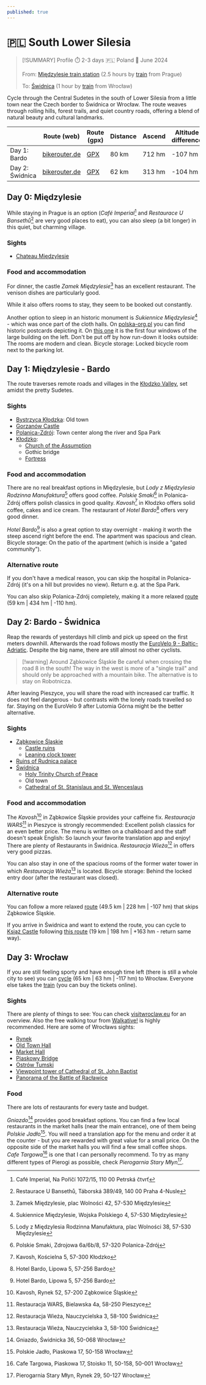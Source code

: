 ```yaml
---
published: true
---
```

# 🇵🇱 South Lower Silesia


> [!SUMMARY] Profile
> ⏱️ 2-3 days 🇵🇱 Poland 📅 June 2024
> 
> From: [Międzylesie train station](https://www.openstreetmap.org/#map=16/50.14448/16.65493) (2.5 hours by [train](https://www.cd.cz/) from Prague)
> 
> To: [Świdnica](https://www.openstreetmap.org/#map=16/50.83942/16.48672) (1 hour by [train](https://kolejedolnoslaskie.pl/) from Wrocław)

Cycle through the Central Sudetes in the south of Lower Silesia from a little town near the Czech border to Świdnica or Wrocław. The route weaves through rolling hills, forest trails, and quiet country roads, offering a blend of natural beauty and cultural landmarks.

|                 | Route (web)                                                                                                                                                                                                                                                                                                                                 | Route (gpx)                                                      | Distance | Ascend | Altitude difference |
| --------------- | ------------------------------------------------------------------------------------------------------------------------------------------------------------------------------------------------------------------------------------------------------------------------------------------------------------------------------------------- | ---------------------------------------------------------------- | -------- | ------ | ------------------- |
| Day 1: Bardo    | [bikerouter.de](https://bikerouter.de/#map=10/50.3693/16.6429/standard&lonlats=16.655906,50.143425;16.665123,50.145933;16.632442,50.183778;16.65199,50.29648;16.63296,50.351103;16.630661,50.355093;16.542087,50.374824;16.498804,50.408973;16.511853,50.405586;16.513629,50.401026;16.652382,50.438013;16.740648,50.5121&profile=trekking) | [GPX](Mittelwalde%20-_%20Wartha%20-%2079.8%20km,%20712%20hm.gpx) | 80 km    | 712 hm | -107 hm             |
| Day 2: Świdnica | [bikerouter.de](https://bikerouter.de/#map=11/50.6823/16.6491/standard&lonlats=16.740686,50.512146;16.719818,50.547786;16.807207,50.586338;16.809841,50.58894;16.810758,50.588877;16.786509,50.596996;16.782308,50.605807;16.674347,50.611792;16.581974,50.713309;16.511496,50.762731;16.486463,50.839494&profile=trekking)                 | [GPX](Wartha%20-_%20Schweidnitz%20-%2062.4%20km,%20313%20hm.gpx) | 62 km    | 313 hm | -104 hm             |
 
## Day 0: Międzylesie
While staying in Prague is an option (*Café Imperial*[^1] and *Restaurace U Bansethů*[^2] are very good places to eat), you can also sleep (a bit longer) in this quiet, but charming village.

### Sights

- [Chateau Międzylesie](https://de.wikipedia.org/wiki/Schloss_Mittelwalde)

### Food and accommodation
For dinner, the castle *Zamek Międzylesie*[^3] has an excellent restaurant. The venison dishes are particularly good.

While it also offers rooms to stay, they seem to be booked out constantly.

Another option to sleep in an historic monument is *Sukiennice Międzylesie*[^4] - which was once part of the cloth halls. On [polska-org.pl](https://polska-org.pl/515138,Miedzylesie,Zajazd_Sukiennice.html) you can find historic postcards depicting it. On [this one](https://polska-org.pl/8718979,foto.html?idEntity=515138) it is the first four windows of the large building on the left. Don't be put off by how run-down it looks outside: The rooms are modern and clean. Bicycle storage: Locked bicycle room next to the parking lot.

## Day 1: Międzylesie - Bardo
The route traverses remote roads and villages in the [Kłodzko Valley](https://en.wikipedia.org/wiki/K%C5%82odzko_Valley), set amidst the pretty Sudetes.

### Sights

- [Bystrzyca Kłodzka](https://en.wikipedia.org/wiki/Bystrzyca_K%C5%82odzka): Old town
- [Gorzanów Castle](https://en.wikipedia.org/wiki/Gorzan%C3%B3w_Castle)
- [Polanica-Zdrój](https://en.wikipedia.org/wiki/Polanica-Zdr%C3%B3j): Town center along the river and Spa Park
- [Kłodzko](https://en.wikipedia.org/wiki/K%C5%82odzko):
	- [Church of the Assumption](https://en.wikipedia.org/wiki/Church_of_the_Assumption,_K%C5%82odzko)
	- Gothic bridge
	- [Fortress](https://en.wikipedia.org/wiki/K%C5%82odzko_Fortress)

### Food and accommodation
There are no real breakfast options in Międzylesie, but *Lody z Międzylesia Rodzinna Manufaktura*[^5] offers good coffee. *Polskie Smaki*[^6] in Polanica-Zdrój offers polish classics in good quality.  *Kavosh*[^7] in Kłodzko offers solid coffee, cakes and ice cream. The restaurant of *Hotel Bardo*[^8] offers very good dinner.

*Hotel Bardo*[^8] is also a great option to stay overnight - making it worth the steep ascend right before the end. The apartment was spacious and clean. Bicycle storage: On the patio of the apartment (which is inside a "gated community").

### Alternative route
If you don't have a medical reason, you can skip the hospital in Polanica-Zdrój (it's on a hill but provides no view). Return e.g. at the Spa Park.

You can also skip Polanica-Zdrój completely, making it a more relaxed [route](https://bikerouter.de/#map=10/50.3249/16.7500/standard&lonlats=16.655906,50.143425;16.665123,50.145933;16.632442,50.183778;16.65199,50.29648;16.63296,50.351103;16.652382,50.438013;16.740648,50.5121&profile=trekking) (59 km | 434 hm | -110 hm).

## Day 2: Bardo - Świdnica
Reap the rewards of yesterdays hill climb and pick up speed on the first meters downhill. Afterwards the road follows mostly the [EuroVelo 9 - Baltic-Adriatic](https://en.eurovelo.com/ev9). Despite the big name, there are still almost no other cyclists.

> [!warning] Around Ząbkowice Śląskie
> Be careful when crossing the road 8 in the south!
> The way in the west is more of a "single trail" and should only be approached with a mountain bike. The alternative is to stay on Robotnicza.

After leaving Pieszyce, you will share the road with increased car traffic. It does not feel dangerous - but contrasts with the lonely roads travelled so far. Staying on the EuroVelo 9 after Lutomia Górna might be the better alternative.

### Sights

- [Ząbkowice Śląskie](https://en.wikipedia.org/wiki/Z%C4%85bkowice_%C5%9Al%C4%85skie)
	- [Castle ruins](https://pl.wikipedia.org/wiki/Zamek_w_Z%C4%85bkowicach_%C5%9Al%C4%85skich)
	- [Leaning clock tower](https://pl.wikipedia.org/wiki/Krzywa_Wie%C5%BCa_w_Z%C4%85bkowicach_%C5%9Al%C4%85skich)
- [Ruins of Rudnica palace](https://pl.wikipedia.org/wiki/Pa%C5%82ac_w_Rudnicy)
- [Świdnica](https://en.wikipedia.org/wiki/%C5%9Awidnica)
	- [Holy Trinity Church of Peace](https://en.wikipedia.org/wiki/Holy_Trinity_Church_of_Peace_in_%C5%9Awidnica)
	- Old town
	- [Cathedral of St. Stanislaus and St. Wenceslaus](https://en.wikipedia.org/wiki/%C5%9Awidnica_Cathedral)

### Food and accommodation
The *Kavosh*[^9] in Ząbkowice Śląskie provides your caffeine fix. *Restauracja WARS*[^10] in Pieszyce is strongly recommended: Excellent polish classics for an even better price. The menu is written on a chalkboard and the staff doesn't speak English: So launch your favorite translation app and enjoy! There are plenty of Restaurants in Świdnica. *Restauracja Wieża*[^11] in  offers very good pizzas.

You can also stay in one of the spacious rooms of the former water tower in which *Restauracja Wieża*[^11] is located. Bicycle storage: Behind the locked entry door (after the restaurant was closed).

### Alternative route
You can follow a more relaxed [route](https://bikerouter.de/#map=11/50.6819/16.6354/standard&lonlats=16.740686,50.512146;16.674347,50.611792;16.581448,50.713485;16.511496,50.762731;16.486463,50.839494&profile=trekking) (49.5 km | 228 hm | -107 hm) that skips Ząbkowice Śląskie.

If you arrive in Świdnica and want to extend the route, you can cycle to [Książ Castle](https://en.wikipedia.org/wiki/Ksi%C4%85%C5%BC_Castle) following [this route](https://bikerouter.de/#map=14/50.8540/16.3871/standard,Waymarked_Trails-Cycling&lonlats=16.486461,50.839487;16.335463,50.869329;16.293804,50.843152&profile=trekking) (19 km | 198 hm | +163 hm - return same way).

## Day 3: Wrocław
If you are still feeling sporty and have enough time left (there is still a whole city to see) you can [cycle](https://bikerouter.de/#map=11/50.9798/16.6951/standard&lonlats=16.486466,50.839498;16.503192,50.902062;16.777947,51.03941;16.798718,51.069595;17.037939,51.109387&profile=trekking) (65 km | 63 hm | -117 hm) to Wrocław. Everyone else takes the [train](https://kolejedolnoslaskie.pl/) (you can buy the tickets online).

### Sights
There are plenty of things to see: You can check [visitwroclaw.eu](https://visitwroclaw.eu/en) for an overview. Also the free walking tour from [Walkative!](https://freewalkingtour.com/wroclaw/old-town-wroclaw/) is highly recommended. Here are some of Wrocławs sights:

- [Rynek](https://visitwroclaw.eu/en/place/rynek-we-wroclawiu-1)
- [Old Town Hall](https://visitwroclaw.eu/en/place/ratusz-we-wroclawiu-1)
- [Market Hall](https://visitwroclaw.eu/en/place/market-hall)
- [Piaskowy Bridge](https://visitwroclaw.eu/en/place/piaskowy-bridge)
- [Ostrów Tumski](https://visitwroclaw.eu/en/place/ostrow-tumski-1)
- [Viewpoint tower of Cathedral of St. John Baptist](https://visitwroclaw.eu/en/place/wieza-widokowa-archikatedry-pw-sw-jana-chrzciciela-1)
- [Panorama of the Battle of Racławice](https://visitwroclaw.eu/en/place/panorama-raclawicka-wroclaw-1)

### Food
There are lots of restaurants for every taste and budget.

*Gniazdo*[^12] provides good breakfast options. You can find a few local restaurants in the market halls (near the main entrance), one of them being *Polskie Jadło*[^13]. You will need a translation app for the menu and order it at the counter - but you are rewarded with great value for a small price. On the opposite side of the market halls you will find a few small coffee shops. *Cafe Targowa*[^14] is one that I can personally recommend. To try as many different types of Pierogi as possible, check *Pierogarnia Stary Młyn*[^15].

[^1]: Café Imperial, Na Poříčí 1072/15, 110 00 Petrská čtvrť

[^2]: Restaurace U Bansethů, Táborská 389/49, 140 00 Praha 4-Nusle

[^3]: Zamek Międzylesie, plac Wolności 42, 57-530 Międzylesie

[^4]: Sukiennice Międzylesie, Wojska Polskiego 4, 57-530 Międzylesie

[^5]: Lody z Międzylesia Rodzinna Manufaktura, plac Wolności 38, 57-530 Międzylesie

[^6]: Polskie Smaki, Zdrojowa 6a/6b/8, 57-320 Polanica-Zdrój

[^7]: Kavosh, Kościelna 5, 57-300 Kłodzko

[^8]: Hotel Bardo, Lipowa 5, 57-256 Bardo

[^9]: Kavosh, Rynek 52, 57-200 Ząbkowice Śląskie

[^10]: Restauracja WARS, Bielawska 4a, 58-250 Pieszyce

[^11]: Restauracja Wieża, Nauczycielska 3, 58-100 Świdnica

[^12]: Gniazdo, Świdnicka 36, 50-068 Wrocław

[^13]: Polskie Jadło, Piaskowa 17, 50-158 Wrocław

[^14]: Cafe Targowa, Piaskowa 17, Stoisko 11, 50-158, 50-001 Wrocław

[^15]: Pierogarnia Stary Młyn, Rynek 29, 50-127 Wrocław
